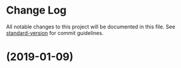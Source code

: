 # Change Log

All notable changes to this project will be documented in this file. See [standard-version](https://github.com/conventional-changelog/standard-version) for commit guidelines.

<a name=""></a>
# [](https://github.com/nwa2018/test-lerna/compare/v1.0.13...v) (2019-01-09)
